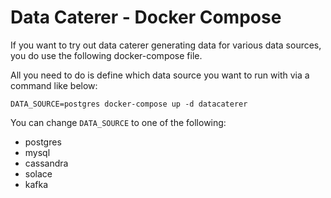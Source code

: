 # Data Caterer - Docker Compose

If you want to try out data caterer generating data for various data sources, you do use the following docker-compose file.

All you need to do is define which data source you want to run with via a command like below:

```shell
DATA_SOURCE=postgres docker-compose up -d datacaterer
```

You can change `DATA_SOURCE` to one of the following:
- postgres
- mysql
- cassandra
- solace
- kafka
